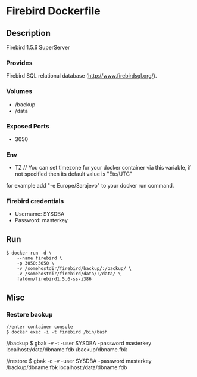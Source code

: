 # Firebird Dockerfile

## Description

Firebird 1.5.6 SuperServer

### Provides

  Firebird SQL relational database (http://www.firebirdsql.org/).

### Volumes

 * /backup
 * /data

### Exposed Ports

 * 3050

### Env

 * TZ // You can set timezone for your docker container via this variable, if not specified then its default value is "Etc/UTC"

for example add "-e Europe/Sarajevo" to your docker run command.

### Firebird credentials

 * Username: SYSDBA
 * Password: masterkey

## Run

	$ docker run -d \
		--name firebird \	
		-p 3050:3050 \
		-v /somehostdir/firebird/backup/:/backup/ \
		-v /somehostdir/firebird/data/:/data/ \
		faldon/firebird1.5.6-ss-i386

## Misc

### Restore backup

	//enter container console
	$ docker exec -i -t firebird /bin/bash

  //backup
  $ gbak -v -t -user SYSDBA -password masterkey localhost:/data/dbname.fdb /backup/dbname.fbk 

   //restore 
	$ gbak -c -v -user SYSDBA -password masterkey /backup/dbname.fbk localhost:/data/dbname.fdb
